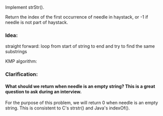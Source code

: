 Implement strStr().

Return the index of the first occurrence of needle in haystack, or -1 if needle is not part of haystack.

### Idea:

straight forward: loop from start of string to end and try to find the same substrings

KMP algorithm: 

### Clarification:

#### What should we return when needle is an empty string? This is a great question to ask during an interview.

For the purpose of this problem, we will return 0 when needle is an empty string. This is consistent to C's strstr() and Java's indexOf().